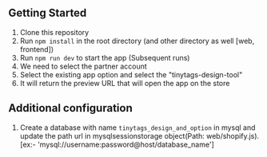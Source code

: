 ## Getting Started

1. Clone this repository
2. Run `npm install` in the root directory (and other directory as well [web, frontend])
3. Run `npm run dev` to start the app (Subsequent runs)
4. We need to select the partner account
5. Select the existing app option and select the "tinytags-design-tool"
6. It will return the preview URL that will open the app on the store

## Additional configuration

1. Create a database with name `tinytags_design_and_option` in mysql and update the path url in mysqlsessionstorage object(Path: web/shopify.js).[ex:- 'mysql://username:password@host/database_name']

